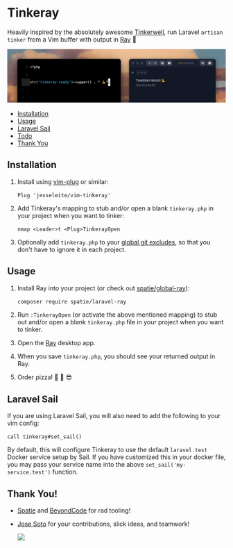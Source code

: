 # Tinkeray

Heavily inspired by the absolutely awesome [Tinkerwell](https://tinkerwell.app/), run Laravel `artisan tinker` from a Vim buffer with output in [Ray](https://spatie.be/products/ray) 🔫

![](example.png)

- [Installation](#installation)
- [Usage](#usage)
- [Laravel Sail](#laravel-sail)
- [Todo](#todo)
- [Thank You](#thank-you)

## Installation

1. Install using [vim-plug](https://github.com/junegunn/vim-plug) or similar:

    ```vim
    Plug 'jesseleite/vim-tinkeray'
    ```

2. Add Tinkeray's mapping to stub and/or open a blank `tinkeray.php` in your project when you want to tinker:

    ```vim
    nmap <Leader>t <Plug>TinkerayOpen
    ```

3. Optionally add `tinkeray.php` to your [global git excludes](https://gist.github.com/subfuzion/db7f57fff2fb6998a16c), so that you don't have to ignore it in each project.

## Usage

1. Install Ray into your project (or check out [spatie/global-ray](https://github.com/spatie/global-ray)):

    ```bash
    composer require spatie/laravel-ray
    ```

2. Run `:TinkerayOpen` (or activate the above mentioned mapping) to stub out and/or open a blank `tinkeray.php` file in your project when you want to tinker.

3. Open the [Ray](https://spatie.be/products/ray) desktop app.

4. When you save `tinkeray.php`, you should see your returned output in Ray.

5. Order pizza! 🍕 🤘 😎

## Laravel Sail

If you are using Laravel Sail, you will also need to add the following to your vim config:

```vim
call tinkeray#set_sail()
```

By default, this will configure Tinkeray to use the default `laravel.test` Docker service setup by Sail. If you have customized this in your docker file, you may pass your service name into the above `set_sail('my-service.test')` function.

## Thank You!

- [Spatie](https://spatie.be/) and [BeyondCode](https://beyondco.de/) for rad tooling!

- [Jose Soto](https://twitter.com/josecanhelp) for your contributions, slick ideas, and teamwork!

    ![](https://media.giphy.com/media/BvsKJXGzqfNPq/giphy.gif)
